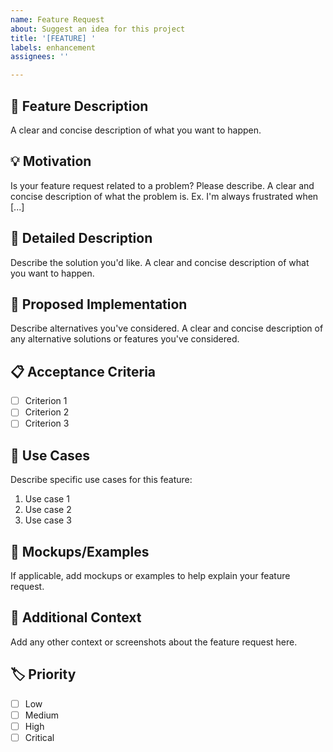 ```yaml
---
name: Feature Request
about: Suggest an idea for this project
title: '[FEATURE] '
labels: enhancement
assignees: ''

---
```


## 🚀 Feature Description
A clear and concise description of what you want to happen.

## 💡 Motivation
Is your feature request related to a problem? Please describe.
A clear and concise description of what the problem is. Ex. I'm always frustrated when [...]

## 📝 Detailed Description
Describe the solution you'd like.
A clear and concise description of what you want to happen.

## 🔄 Proposed Implementation
Describe alternatives you've considered.
A clear and concise description of any alternative solutions or features you've considered.

## 📋 Acceptance Criteria
- [ ] Criterion 1
- [ ] Criterion 2
- [ ] Criterion 3

## 🎯 Use Cases
Describe specific use cases for this feature:
1. Use case 1
2. Use case 2
3. Use case 3

## 📸 Mockups/Examples
If applicable, add mockups or examples to help explain your feature request.

## 🔗 Additional Context
Add any other context or screenshots about the feature request here.

## 🏷️ Priority
- [ ] Low
- [ ] Medium
- [ ] High
- [ ] Critical
